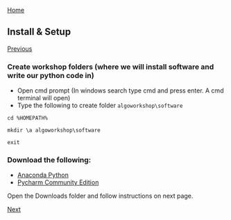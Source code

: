 [Home](https://ddtrades.github.io/autotrade/)

## Install & Setup
[Previous](https://ddtrades.github.io/autotrade/)


### Create workshop folders (where we will install software and write our python code in)
* Open cmd prompt (In windows search type cmd and press enter. A cmd terminal will open)
* Type the following to create folder `algoworkshop\software`

```
cd %HOMEPATH%

mkdir \a algoworkshop\software

exit
```

### Download the following:

* [Anaconda Python](https://repo.anaconda.com/archive/Anaconda3-2021.05-Windows-x86_64.exe)
* [Pycharm Community Edition](https://www.jetbrains.com/pycharm/download/download-thanks.html?platform=windows&code=PCC)

Open the Downloads folder and follow instructions on next page. 

[Next](https://ddtrades.github.io/autotrade/install_anaconda)